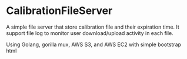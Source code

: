 # CalibrationFileServer
A simple file server that store calibration file and their expiration time. It support file log to monitor user download/upload activity in each file.

Using Golang, gorilla mux, AWS S3, and AWS EC2 with simple bootstrap html
